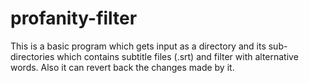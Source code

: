 # profanity-filter
This is a basic program which gets input as a directory and its sub-directories which contains subtitle files (.srt) and filter with alternative words. Also it can revert back the changes made by it.
